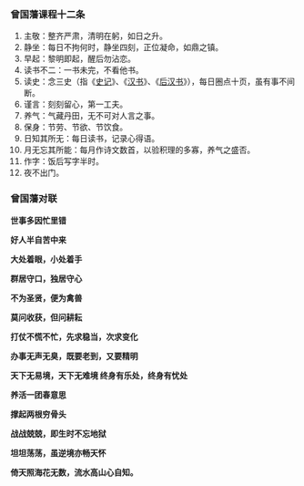 

### 曾国藩课程十二条

1. 主敬：整齐严肃，清明在躬，如日之升。
2. 静坐：每日不拘何时，静坐四刻，正位凝命，如鼎之镇。
3. 早起：黎明即起，醒后勿沾恋。
4. 读书不二：一书未完，不看他书。
5. 读史：念三史（指《[史记](https://zh.wikipedia.org/wiki/史記)》、《[汉书](https://zh.wikipedia.org/wiki/漢書)》、《[后汉书](https://zh.wikipedia.org/wiki/後漢書)》），每日圈点十页，虽有事不间断。
6. 谨言：刻刻留心，第一工夫。
7. 养气：气藏丹田，无不可对人言之事。
8. 保身：节劳、节欲、节饮食。
9. 日知其所无：每日读书，记录心得语。
10. 月无忘其所能：每月作诗文数首，以验积理的多寡，养气之盛否。
11. 作字：饭后写字半时。
12. 夜不出门。

### 曾国藩对联

**世事多因忙里错**

**好人半自苦中来** 



**大处着眼，小处着手**

**群居守口，独居守心**



**不为圣贤，便为禽兽**

**莫问收获，但问耕耘**



**打仗不慌不忙，先求稳当，次求变化**

**办事无声无臭，既要老到，又要精明**



**天下无易境，天下无难境 终身有乐处，终身有忧处**



**养活一团春意思**

**撑起两根穷骨头**



**战战兢兢，即生时不忘地狱**

**坦坦荡荡，虽逆境亦畅天怀**



**倚天照海花无数，流水高山心自知。**

